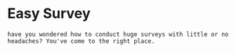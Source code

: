 # Easy Survey
    have you wondered how to conduct huge surveys with little or no headaches? You've come to the right place.